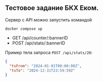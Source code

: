 ## Тестовое задание БКХ Еком.

Сервер с API можно запустить командой 
```shell
docker compose up
```

- GET /api/counter/:bannerID
- POST /api/stats/:bannerID

Пример тела запроса `POST /api/stats/20`:

```json
{
  "tsFrom": "2024-01-01T00:00:00Z",
  "tsTo": "2024-12-31T23:59:59Z"
}
```